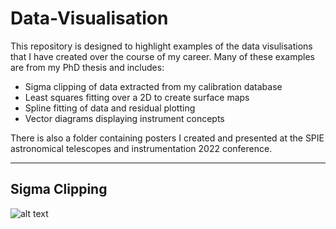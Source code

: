 # Data-Visualisation

This repository is designed to highlight examples of the data visulisations that I have created over the course of my career. Many of these examples are from my PhD thesis and includes:
- Sigma clipping of data extracted from my calibration database
- Least squares fitting over a 2D to create surface maps
- Spline fitting of data and residual plotting
- Vector diagrams displaying instrument concepts

There is also a folder containing posters I created and presented at the SPIE astronomical telescopes and instrumentation 2022 conference.

---

## Sigma Clipping

![alt text](../Fibre_192_sigma_clipping.png)

